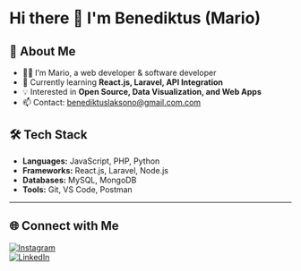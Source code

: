 # Hi there 👋 I'm Benediktus (Mario)

## 🚀 About Me
- 👨‍💻 I’m Mario, a web developer & software developer  
- 🌱 Currently learning **React.js, Laravel, API Integration**  
- 💡 Interested in **Open Source, Data Visualization, and Web Apps**  
- 📫 Contact: benediktuslaksono@gmail.com.com  

## 🛠️ Tech Stack
- **Languages:** JavaScript, PHP, Python  
- **Frameworks:** React.js, Laravel, Node.js  
- **Databases:** MySQL, MongoDB  
- **Tools:** Git, VS Code, Postman  

---

## 🌐 Connect with Me  
[![Instagram](https://img.shields.io/badge/Instagram-%23E4405F.svg?logo=Instagram&logoColor=white)](https://www.instagram.com/bmario__)  
[![LinkedIn](https://img.shields.io/badge/LinkedIn-Benediktus%20Mario%20Laksono-0077B5?logo=linkedin&logoColor=white)](https://www.linkedin.com/in/benediktus-mario-laksono-943aa3297/)
